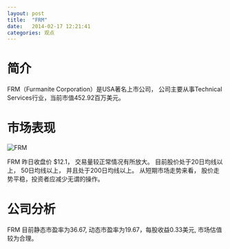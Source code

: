 ```yaml
---
layout: post
title:  "FRM"
date:   2014-02-17 12:21:41
categories: 观点
---
```


# 简介
FRM（Furmanite Corporation）是USA著名上市公司，
公司主要从事Technical Services行业，当前市值452.92百万美元。

# 市场表现

![FRM](http://finviz.com/chart.ashx?t=FRM&ty=c&ta=1&p=d&s=l)

FRM 昨日收盘价 $12.1，
交易量较正常情况有所放大。
目前股价处于20日均线以上，
50日均线以上，
并且处于200日均线以上。
从短期市场走势来看，
股价走势平稳，投资者应减少无谓的操作。

# 公司分析
FRM 目前静态市盈率为36.67, 动态市盈率为19.67，每股收益0.33美元,
市场估值较为合理。
